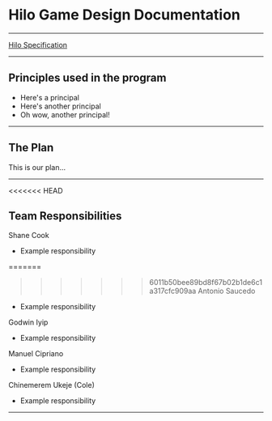 # Hilo Game Design Documentation

---

[Hilo Specification](https://byui-cse.github.io/cse210-course-competency/abstraction/materials/hilo-specification.html)

---

## Principles used in the program

- Here's a principal
- Here's another principal
- Oh wow, another principal!
<!--To add a principal, start the sentence off with a * and a space followed by your sentence-->

---

## The Plan

This is our plan...

---

<<<<<<< HEAD
## Team Responsibilities

Shane Cook

- Example responsibility

=======
>>>>>>> 6011b50bee89bd8f67b02b1de6c1a317cfc909aa
Antonio Saucedo

- Example responsibility

Godwin Iyip

- Example responsibility

Manuel Cipriano

- Example responsibility

Chinemerem Ukeje (Cole)

- Example responsibility

---
